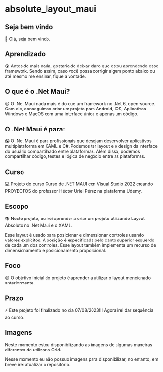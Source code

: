 # absolute_layout_maui

## Seja bem vindo

👋 Olá, seja bem vindo.

## Aprendizado

😲 Antes de mais nada, gostaria de deixar claro que estou aprendendo esse framework. Sendo assim, caso você possa corrigir algum ponto abaixo ou até mesmo me ensinar, fique a vontade.

## O que é o .Net Maui?

😃 O .Net Maui nada mais é do que um framework no .Net 6, open-source. Com ele, conseguimos criar um projeto para Android, IOS, Aplicativos Windows e MacOS com uma interface única e apenas um código.

## O .Net Maui é para:

😱 O .Net Maui é para profissionais que desejam desenvolver aplicativos multiplataforma em XAML e C#. Podemos ter layout e o design da interface do usuário compartilhado entre plataformas. Além disso, podemos compartilhar código, testes e lógica de negócio entre as plataformas.

## Curso

💻 Projeto do curso Curso de .NET MAUI con Visual Studio 2022 creando PROYECTOS do professor Héctor Uriel Pérez na plataforma Udemy.

## Escopo

📚 Neste projeto, eu irei aprender a criar um projeto utilizando Layout Absoluto no .Net Maui e o XAML.

Esse layout é usado para posicionar e dimensionar controles usando valores explícitos. A posição é especificada pelo canto superior esquerdo de cada um dos controles.
Esse layout também implementa um recurso de dimensionamento e posicionamento proporcional.

## Foco

😊 O objetivo inicial do projeto é aprender a utilizar o layout mencionado anteriormente.

## Prazo

⚡ Este projeto foi finalizado no dia 07/08/2023!!! Agora irei dar sequência ao curso.

## Imagens

Neste momento estou disponibilizando as imagens de algumas maneiras diferentes de utilizar o Grid.

Nesse momento eu não possuo imagens para disponibilizar, no entanto, em breve irei atualizar o repositório.
